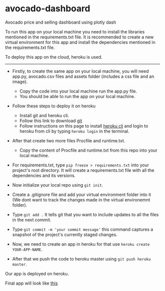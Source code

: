 # avocado-dashboard
Avocado price and selling dashboard using plotly dash

To run this app on your local machine you need to install the libraries mentioned in the requirements.txt file.
It is recommended to create a new virtual environment for this app and install the dependencies mentioned in the requirements.txt file.

To deploy this app on the cloud, heroku is used.

--------------------------------------------------------------------------------------------------------------------------------------------------------------------

* Firstly, to create the same app on your local machine, you will need app.py, avocado.csv files and assets folder (includes a css file and an image).
  * Copy the code into your local machine run the app.py file.
  * You should be able to run the app on your local machine.

* Follow these steps to deploy it on heroku
  * Install git and heroku cli.
  * Follow this link to download [git](https://git-scm.com/downloads)
  * Follow instructions on this page to install [heroku cli](https://devcenter.heroku.com/articles/getting-started-with-python#set-up) and login to heroku from cli by typing `heroku login` in the terminal.

* After that create two more files Procfile and runtime.txt.
  * Copy the content of Procfile and runtime.txt from this repo into your local machine.
* For requirements.txt, type `pip freeze > requirements.txt` into your project's root directory. It will create a requirements.txt file with all the dependencies and its versions.

* Now initialize your local repo using `git init`.
* Create a .gitignore file and add your virtual environment folder into it (We dont want to track the changes made in the virtual environemnt folder).
* Type `git add .` It tells git that you want to include updates to all the files in the next commit.
* Type `git commit -m 'your commit message'` this command captures a snapshot of the project's currently staged changes.

* Now, we need to create an app in heroku for that use `heroku create YOUR-APP-NAME`.
* After that we push the code to heroku master using `git push heroku master`.

Our app is deployed on heroku.

Final app will look like [this](https://klaptor-avocado-dashboard.herokuapp.com/)
